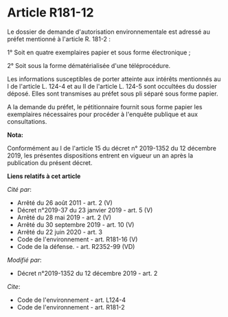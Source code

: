 # Article R181-12

Le dossier de demande d'autorisation environnementale est adressé au préfet mentionné à l'article R. 181-2 : 

1° Soit en quatre exemplaires papier et sous forme électronique ; 

2° Soit sous la forme dématérialisée d'une téléprocédure. 

Les informations susceptibles de porter atteinte aux intérêts mentionnés au I de l'article L. 124-4 et au II de l'article L.
124-5 sont occultées du dossier déposé. Elles sont transmises au préfet sous pli séparé sous forme papier. 

A la demande du préfet, le pétitionnaire fournit sous forme papier les exemplaires nécessaires pour procéder à l'enquête
publique et aux consultations.

**Nota:**

Conformément au I de l'article 15 du décret n° 2019-1352 du 12 décembre 2019, les présentes dispositions entrent en vigueur
un an après la publication du présent décret.

**Liens relatifs à cet article**

_Cité par_:

  - Arrêté du 26 août 2011 - art. 2 (V)
  - Décret n°2019-37 du 23 janvier 2019 - art. 5 (V)
  - Arrêté du 28 mai 2019 - art. 2 (V)
  - Arrêté du 30 septembre 2019 - art. 10 (V)
  - Arrêté du 22 juin 2020 - art. 3
  - Code de l'environnement - art. R181-16 (V)
  - Code de la défense. - art. R2352-99 (VD)

_Modifié par_:

  - Décret n°2019-1352 du 12 décembre 2019 - art. 2

_Cite_:

  - Code de l'environnement - art. L124-4
  - Code de l'environnement - art. R181-2

